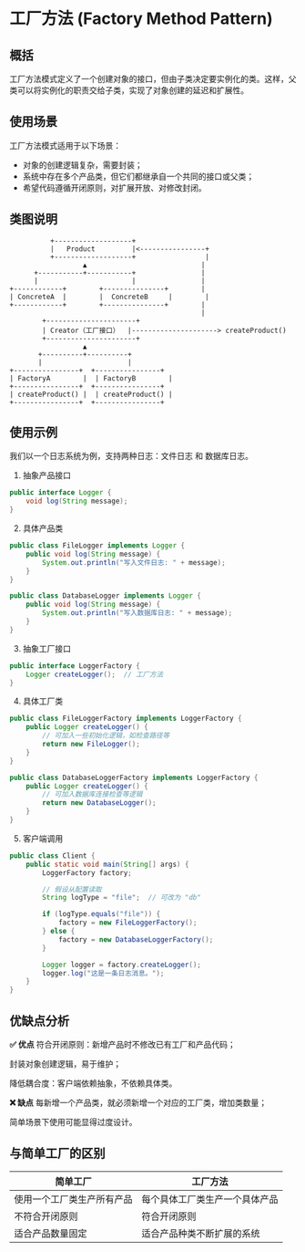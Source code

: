 # 工厂方法 (Factory Method Pattern)

## 概括

工厂方法模式定义了一个创建对象的接口，但由子类决定要实例化的类。这样，父类可以将实例化的职责交给子类，实现了对象创建的延迟和扩展性。

## 使用场景

工厂方法模式适用于以下场景：

* 对象的创建逻辑复杂，需要封装；
* 系统中存在多个产品类，但它们都继承自一个共同的接口或父类；
* 希望代码遵循开闭原则，对扩展开放、对修改封闭。

## 类图说明

```plaintext
          +-------------------+
          |   Product         |<----------------+
          +-------------------+                 |
                  ▲                            |
      +-----------+-----------+                |
      |                       |                |
+------------+        +---------------+        |
| ConcreteA  |        |  ConcreteB     |        |
+------------+        +---------------+        |
                                               |
        +----------------------+
        | Creator（工厂接口）  |---------------------> createProduct()
        +----------------------+
                  ▲
       +----------+----------+
       |                     |
+----------------+  +----------------+
| FactoryA        |  | FactoryB        |
+----------------+  +----------------+
| createProduct() |  | createProduct() |
+----------------+  +----------------+

```

## 使用示例

我们以一个日志系统为例，支持两种日志：文件日志 和 数据库日志。



1. 抽象产品接口

```java
public interface Logger {
    void log(String message);
}

```

2. 具体产品类

```java
public class FileLogger implements Logger {
    public void log(String message) {
        System.out.println("写入文件日志: " + message);
    }
}

public class DatabaseLogger implements Logger {
    public void log(String message) {
        System.out.println("写入数据库日志: " + message);
    }
}

```

3. 抽象工厂接口

```java
public interface LoggerFactory {
    Logger createLogger();  // 工厂方法
}


```

4. 具体工厂类

```java
public class FileLoggerFactory implements LoggerFactory {
    public Logger createLogger() {
        // 可加入一些初始化逻辑，如检查路径等
        return new FileLogger();
    }
}

public class DatabaseLoggerFactory implements LoggerFactory {
    public Logger createLogger() {
        // 可加入数据库连接检查等逻辑
        return new DatabaseLogger();
    }
}


```

5. 客户端调用

```java
public class Client {
    public static void main(String[] args) {
        LoggerFactory factory;

        // 假设从配置读取
        String logType = "file";  // 可改为 "db"

        if (logType.equals("file")) {
            factory = new FileLoggerFactory();
        } else {
            factory = new DatabaseLoggerFactory();
        }

        Logger logger = factory.createLogger();
        logger.log("这是一条日志消息。");
    }
}

```

## 优缺点分析

**✅ 优点**
符合开闭原则：新增产品时不修改已有工厂和产品代码；

封装对象创建逻辑，易于维护；

降低耦合度：客户端依赖抽象，不依赖具体类。

**❌ 缺点**
每新增一个产品类，就必须新增一个对应的工厂类，增加类数量；

简单场景下使用可能显得过度设计。

## 与简单工厂的区别

| 简单工厂          | 工厂方法            |
| ------------- | --------------- |
| 使用一个工厂类生产所有产品 | 每个具体工厂类生产一个具体产品 |
| 不符合开闭原则       | 符合开闭原则          |
| 适合产品数量固定      | 适合产品种类不断扩展的系统   |
